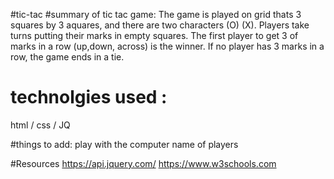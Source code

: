 #tic-tac
#summary of tic tac game:
The game is played on grid thats 3 squares by 3 aquares, and there are two characters (O) (X).
Players take turns putting their marks in empty squares.
The first player to get 3 of marks in a row (up,down, across) is the winner.
If no player has 3 marks in a row, the game ends in a tie.
# technolgies used :
html / css / JQ

#things to add:
play with the computer 
name of players

#Resources 
https://api.jquery.com/
https://www.w3schools.com